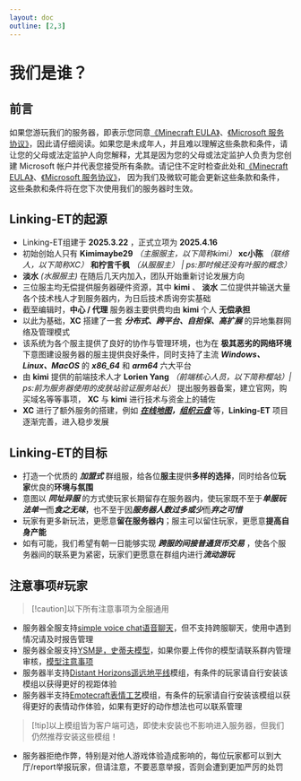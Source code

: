 ```yaml
---
layout: doc
outline: [2,3]
---
```


# 我们是谁？

## 前言
如果您游玩我们的服务器，即表示您同意[《Minecraft EULA》](https://www.minecraft.net/zh-hans/eula)、[《Microsoft 服务协议》](https://www.microsoft.com/servicesagreement)，因此请仔细阅读。如果您是未成年人，并且难以理解这些条款和条件，请让您的父母或法定监护人向您解释，尤其是因为您的父母或法定监护人负责为您创建 Microsoft 帐户并代表您接受所有条款。请记住不定时检查此处和[《Minecraft EULA》](https://www.minecraft.net/zh-hans/eula)、[《Microsoft 服务协议》](https://www.microsoft.com/servicesagreement)， 因为我们及微软可能会更新这些条款和条件，这些条款和条件将在您下次使用我们的服务器时生效。

## Linking-ET的起源
- Linking-ET组建于 **2025.3.22** ，正式立项为 **2025.4.16**
- 初始创始人只有 **Kimimaybe29** *（主服服主，以下简称kimi）* **xc小陈** *（联络人，以下简称XC）* **和柠言千枫** *（从服服主） | ps:那时候还没有叶服的概念）* 
- **淡水** *(水服服主)* 在随后几天内加入，团队开始重新讨论发展方向
- 三位服主均无偿提供服务器硬件资源，其中 **kimi** 、 **淡水** 二位提供并输送大量各个技术栈人才到服务器内，为日后技术质询夯实基础
- 截至编辑时，**中心 / 代理** 服务器主要供费均由 **kimi** 个人 **无偿承担**
- 以此为基础，**XC** 搭建了一套 ***分布式、跨平台、自担保、高扩展*** 的异地集群网络及管理模式
- 该系统为各个服主提供了良好的协作与管理环境，也为在 **极其恶劣的网络环境** 下意图建设服务器的服主提供良好条件，同时支持了主流 ***Windows、Linux、MacOS*** 的 ***x86_64*** 和 ***arm64*** 六大平台
- 由 **kimi** 提供的前端技术人才 **Lorien Yang** *（前端核心人员，以下简称樱站）| ps:前为服务器使用的皮肤站验证服务站长）* 提出服务器备案，建立官网，购买域名等等事项， **XC** 与 **kimi** 进行技术与资金上的辅佐
- **XC** 进行了额外服务的搭建，例如 ***[在线地图](https://map.link-et.link)，[组织云盘](https://pan.link-et.link)*** 等，**Linking-ET** 项目逐渐完善，进入稳步发展

## Linking-ET的目标
- 打造一个优质的 ***加盟式*** 群组服，给各位**服主**提供**多样的选择**，同时给各位**玩家**优良的**环境与氛围**
- 意图以 ***同址异服*** 的方式使玩家长期留存在服务器内，使玩家既不至于***单服玩法单一***而***食之无味***，也不至于因***服务器人数过多或少***而***弃之可惜***
- 玩家有更多新玩法，更愿意**留在服务器内**；服主可以留住玩家，更愿意**提高自身产能**
- 如有可能，我们希望有朝一日能够实现 ***跨服的间接普通货币交易*** ，使各个服务器间的联系更为紧密，玩家们更愿意在群组内进行***流动游玩***

## 注意事项#玩家
> [!caution]以下所有注意事项为全服通用
- 服务器全服支持[simple voice chat语音聊天](https://www.mcmod.cn/class/3693.html)，但不支持跨服聊天，使用中遇到情况请及时报告管理
- 服务器全服支持[YSM是，史蒂夫模型](https://www.mcmod.cn/class/8616.html)，如果你要上传你的模型请联系群内管理审核，[模型注意事项](/docs/guide/skin#ysm模型上传注意事项)
- 服务器半支持[Distant Horizons遥远地平线](https://www.mcmod.cn/class/5009.html)模组，有条件的玩家请自行安装该模组以获得更好的视距体验
- 服务器半支持[Emotecraft表情工艺](https://www.mcmod.cn/class/3507.html)模组，有条件的玩家请自行安装该模组以获得更好的表情动作体验，如果有更好的动作想法也可以联系管理
> [!tip]以上模组皆为客户端可选，即使未安装也不影响进入服务器，但我们仍然推荐安装这些模组！
- 服务器拒绝作弊，特别是对他人游戏体验造成影响的，每位玩家都可以到大厅/report举报玩家，但请注意，不要恶意举报，否则会遭到更加严厉的处罚
